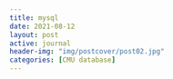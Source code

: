 ```yaml
---
title: mysql
date: 2021-08-12
layout: post
active: journal
header-img: "img/postcover/post02.jpg"
categories: [CMU database]
---
```

